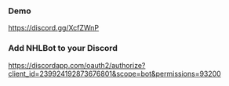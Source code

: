 ### Demo

https://discord.gg/XcfZWnP

### Add NHLBot to your Discord
https://discordapp.com/oauth2/authorize?client_id=239924192873676801&scope=bot&permissions=93200
